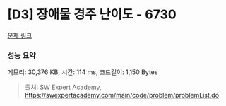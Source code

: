 # [D3] 장애물 경주 난이도 - 6730 

[문제 링크](https://swexpertacademy.com/main/code/problem/problemDetail.do?contestProbId=AWefy5x65PoDFAUh) 

### 성능 요약

메모리: 30,376 KB, 시간: 114 ms, 코드길이: 1,150 Bytes



> 출처: SW Expert Academy, https://swexpertacademy.com/main/code/problem/problemList.do
